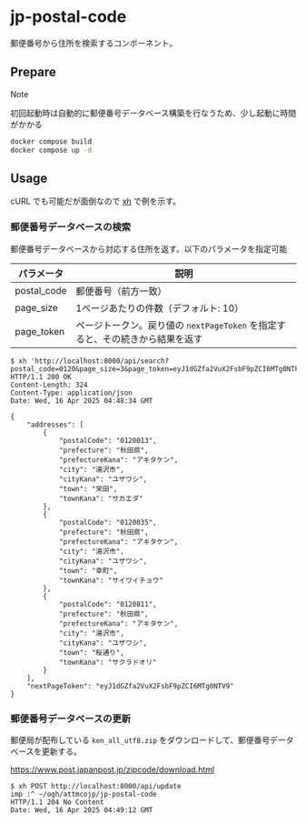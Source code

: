 # jp-postal-code

郵便番号から住所を検索するコンポーネント。

## Prepare

> [!NOTE]
>
> 初回起動時は自動的に郵便番号データベース構築を行なうため、少し起動に時間がかかる

```sh
docker compose build
docker compose up -d
```

## Usage

cURL でも可能だが面倒なので [xh] で例を示す。

[xh]: https://github.com/ducaale/xh

### 郵便番号データベースの検索

郵便番号データベースから対応する住所を返す。以下のパラメータを指定可能

| パラメータ  | 説明                                                                          |
| ----------- | ----------------------------------------------------------------------------- |
| postal_code | 郵便番号（前方一致）                                                          |
| page_size   | 1ページあたりの件数（デフォルト: 10）                                         |
| page_token  | ページトークン。戻り値の `nextPageToken` を指定すると、その続きから結果を返す |

```
$ xh 'http://localhost:8000/api/search?postal_code=0120&page_size=3&page_token=eyJ1dGZfa2VuX2FsbF9pZCI6MTg0NTF9'
HTTP/1.1 200 OK
Content-Length: 324
Content-Type: application/json
Date: Wed, 16 Apr 2025 04:48:34 GMT

{
    "addresses": [
        {
            "postalCode": "0120013",
            "prefecture": "秋田県",
            "prefectureKana": "アキタケン",
            "city": "湯沢市",
            "cityKana": "ユザワシ",
            "town": "栄田",
            "townKana": "サカエダ"
        },
        {
            "postalCode": "0120035",
            "prefecture": "秋田県",
            "prefectureKana": "アキタケン",
            "city": "湯沢市",
            "cityKana": "ユザワシ",
            "town": "幸町",
            "townKana": "サイワイチョウ"
        },
        {
            "postalCode": "0120811",
            "prefecture": "秋田県",
            "prefectureKana": "アキタケン",
            "city": "湯沢市",
            "cityKana": "ユザワシ",
            "town": "桜通り",
            "townKana": "サクラドオリ"
        }
    ],
    "nextPageToken": "eyJ1dGZfa2VuX2FsbF9pZCI6MTg0NTV9"
}
```

### 郵便番号データベースの更新

郵便局が配布している `ken_all_utf8.zip` をダウンロードして、郵便番号データベースを更新する。

https://www.post.japanpost.jp/zipcode/download.html

```
$ xh POST http://localhost:8000/api/update                                                                      imp :^ ~/ogh/attmcojp/jp-postal-code
HTTP/1.1 204 No Content
Date: Wed, 16 Apr 2025 04:49:12 GMT
```
